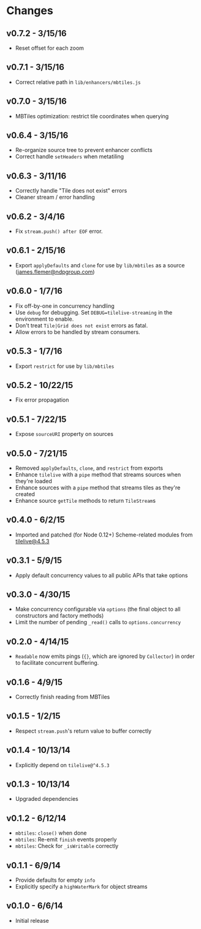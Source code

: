 # Changes

## v0.7.2 - 3/15/16

* Reset offset for each zoom

## v0.7.1 - 3/15/16

* Correct relative path in `lib/enhancers/mbtiles.js`

## v0.7.0 - 3/15/16

* MBTiles optimization: restrict tile coordinates when querying

## v0.6.4 - 3/15/16

* Re-organize source tree to prevent enhancer conflicts
* Correct handle `setHeaders` when metatiling

## v0.6.3 - 3/11/16

* Correctly handle "Tile does not exist" errors
* Cleaner stream / error handling

## v0.6.2 - 3/4/16

* Fix `stream.push() after EOF` error.

## v0.6.1 - 2/15/16

* Export `applyDefaults` and `clone` for use by `lib/mbtiles` as a source (james.flemer@ndpgroup.com)

## v0.6.0 - 1/7/16

* Fix off-by-one in concurrency handling
* Use `debug` for debugging. Set `DEBUG=tilelive-streaming` in the environment
  to enable.
* Don't treat `Tile|Grid does not exist` errors as fatal.
* Allow errors to be handled by stream consumers.

## v0.5.3 - 1/7/16

* Export `restrict` for use by `lib/mbtiles`

## v0.5.2 - 10/22/15

* Fix error propagation

## v0.5.1 - 7/22/15

* Expose `sourceURI` property on sources

## v0.5.0 - 7/21/15

* Removed `applyDefaults`, `clone`, and `restrict` from exports
* Enhance `tilelive` with a `pipe` method that streams sources when they're
  loaded
* Enhance sources with a `pipe` method that streams tiles as they're created
* Enhance source `getTile` methods to return `TileStream`s

## v0.4.0 - 6/2/15

* Imported and patched (for Node 0.12+) Scheme-related modules from
  tilelive@4.5.3

## v0.3.1 - 5/9/15

* Apply default concurrency values to all public APIs that take options

## v0.3.0 - 4/30/15

* Make concurrency configurable via `options` (the final object to all
  constructors and factory methods)
* Limit the number of pending `_read()` calls to `options.concurrency`

## v0.2.0 - 4/14/15

* `Readable` now emits pings (`{}`, which are ignored by `Collector`) in order
   to facilitate concurrent buffering.

## v0.1.6 - 4/9/15

* Correctly finish reading from MBTiles

## v0.1.5 - 1/2/15

* Respect `stream.push`'s return value to buffer correctly

## v0.1.4 - 10/13/14

* Explicitly depend on `tilelive@^4.5.3`

## v0.1.3 - 10/13/14

* Upgraded dependencies

## v0.1.2 - 6/12/14

* `mbtiles`: `close()` when done
* `mbtiles`: Re-emit `finish` events properly
* `mbtiles`: Check for `_isWritable` correctly

## v0.1.1 - 6/9/14

* Provide defaults for empty `info`
* Explicitly specify a `highWaterMark` for object streams

## v0.1.0 - 6/6/14

* Initial release
